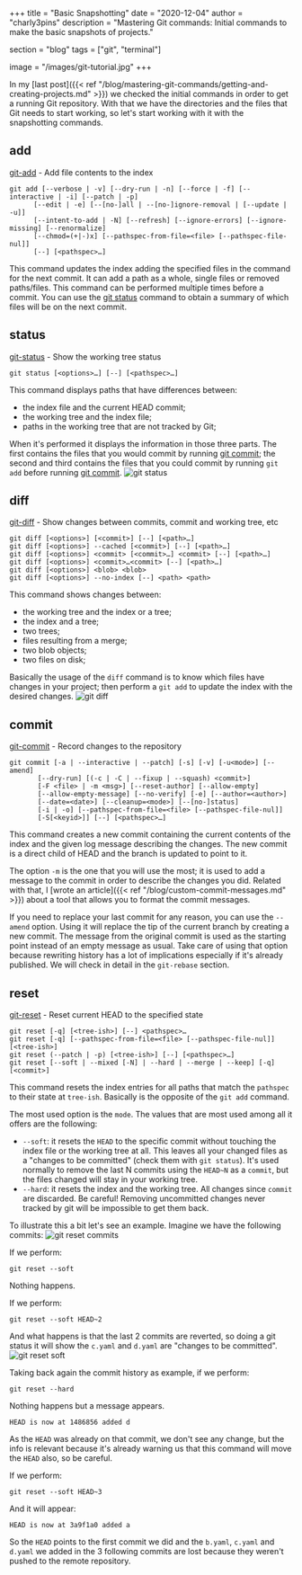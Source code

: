 +++
title = "Basic Snapshotting"
date = "2020-12-04"
author = "charly3pins"
description = "Mastering Git commands: Initial commands to make the basic snapshots of projects."

section = "blog"
tags = ["git", "terminal"]

image = "/images/git-tutorial.jpg"
+++
<!-- This article is part of the series Mastering Git commands.<LINK HERE> -->

In my [last post]({{< ref "/blog/mastering-git-commands/getting-and-creating-projects.md" >}}) we checked the initial commands in order to get a running Git repository. With that we have the directories and the files that Git needs to start working, so let's start working with it with the snapshotting commands.

## add
[git-add](https://git-scm.com/docs/git-add) - Add file contents to the index
```vim
git add [--verbose | -v] [--dry-run | -n] [--force | -f] [--interactive | -i] [--patch | -p]
	  [--edit | -e] [--[no-]all | --[no-]ignore-removal | [--update | -u]]
	  [--intent-to-add | -N] [--refresh] [--ignore-errors] [--ignore-missing] [--renormalize]
	  [--chmod=(+|-)x] [--pathspec-from-file=<file> [--pathspec-file-nul]]
	  [--] [<pathspec>…​]
```

This command updates the index adding the specified files in the command for the next commit. It can add a path as a whole, single files or removed paths/files. This command can be performed multiple times before a commit. You can use the [git status](#status) command to obtain a summary of which files will be on the next commit.

## status
[git-status](https://git-scm.com/docs/git-status) - Show the working tree status
```vim
git status [<options>…​] [--] [<pathspec>…​]
```

This command displays paths that have differences between:
- the index file and the current HEAD commit;
- the working tree and the index file;
- paths in the working tree that are not tracked by Git;

When it's performed it displays the information in those three parts. The first contains the files that you would commit by running [git commit](#commit); the second and third contains the files that you could commit by running `git add` before running [git commit](#commit).
![git status](/images/git-series/git-status.png)

## diff
[git-diff](https://git-scm.com/docs/git-diff) - Show changes between commits, commit and working tree, etc
```vim
git diff [<options>] [<commit>] [--] [<path>…​]
git diff [<options>] --cached [<commit>] [--] [<path>…​]
git diff [<options>] <commit> [<commit>…​] <commit> [--] [<path>…​]
git diff [<options>] <commit>…​<commit> [--] [<path>…​]
git diff [<options>] <blob> <blob>
git diff [<options>] --no-index [--] <path> <path>
```

This command shows changes between:
- the working tree and the index or a tree;
- the index and a tree;
- two trees;
- files resulting from a merge;
- two blob objects;
- two files on disk;

Basically the usage of the `diff` command is to know which files have changes in your project; then perform a `git add` to update the index with the desired changes.
![git diff](/images/git-series/git-diff.png)

## commit
[git-commit](https://git-scm.com/docs/git-commit) - Record changes to the repository
```vim
git commit [-a | --interactive | --patch] [-s] [-v] [-u<mode>] [--amend]
	   [--dry-run] [(-c | -C | --fixup | --squash) <commit>]
	   [-F <file> | -m <msg>] [--reset-author] [--allow-empty]
	   [--allow-empty-message] [--no-verify] [-e] [--author=<author>]
	   [--date=<date>] [--cleanup=<mode>] [--[no-]status]
	   [-i | -o] [--pathspec-from-file=<file> [--pathspec-file-nul]]
	   [-S[<keyid>]] [--] [<pathspec>…​]
```

This command creates a new commit containing the current contents of the index and the given log message describing the changes. The new commit is a direct child of HEAD and the branch is updated to point to it.

The option `-m` is the one that you will use the most; it is used to add a message to the commit in order to describe the changes you did. Related with that, I [wrote an article]({{< ref "/blog/custom-commit-messages.md" >}}) about a tool that allows you to format the commit messages.

If you need to replace your last commit for any reason, you can use the `--amend` option. Using it will replace the tip of the current branch by creating a new commit. The message from the original commit is used as the starting point instead of an empty message as usual. Take care of using that option because rewriting history has a lot of implications especially if it's already published. We will check in detail in the `git-rebase` section.

## reset
[git-reset](https://git-scm.com/docs/git-reset) - Reset current HEAD to the specified state
```vim
git reset [-q] [<tree-ish>] [--] <pathspec>…​
git reset [-q] [--pathspec-from-file=<file> [--pathspec-file-nul]] [<tree-ish>]
git reset (--patch | -p) [<tree-ish>] [--] [<pathspec>…​]
git reset [--soft | --mixed [-N] | --hard | --merge | --keep] [-q] [<commit>]
```

This command resets the index entries for all paths that match the `pathspec` to their state at `tree-ish`. Basically is the opposite of the `git add` command.

The most used option is the `mode`. The values that are most used among all it offers are the following:
- `--soft`: it resets the `HEAD` to the specific commit without touching the index file or the working tree at all. This leaves all your changed files as a "changes to be committed" (check them with `git status`). 
It's used normally to remove the last N commits using the `HEAD~N` as a `commit`, but the files changed will stay in your working tree.
- `--hard`: it resets the index and the working tree. All changes since `commit` are discarded. Be careful! Removing uncommitted changes never tracked by git will be impossible to get them back. 

To illustrate this a bit let's see an example. Imagine we have the following commits:
![git reset commits](/images/git-series/git-reset-commits.png)

If we perform:
```vim
git reset --soft
```
Nothing happens.

If we perform:
```vim
git reset --soft HEAD~2
```
And what happens is that the last 2 commits are reverted, so doing a git status it will show the `c.yaml` and `d.yaml` are "changes to be committed".
![git reset soft](/images/git-series/git-reset-soft.png)

Taking back again the commit history as example, if we perform:
```vim
git reset --hard
```
Nothing happens but a message appears.
```vim
HEAD is now at 1486856 added d
```

As the `HEAD` was already on that commit, we don't see any change, but the info is relevant because it's already warning us that this command will move the `HEAD` also, so be careful.

If we perform:
```vim
git reset --soft HEAD~3
```
And it will appear:
```vim
HEAD is now at 3a9f1a0 added a
```
So the `HEAD` points to the first commit we did and the `b.yaml`, `c.yaml` and `d.yaml` we added in the 3 following commits are lost because they weren't pushed to the remote repository.
